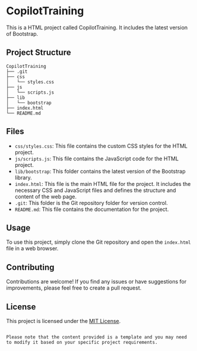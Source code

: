 # CopilotTraining

This is a HTML project called CopilotTraining. It includes the latest version of Bootstrap.

## Project Structure

```
CopilotTraining
├── .git
├── css
│   └── styles.css
├── js
│   └── scripts.js
├── lib
│   └── bootstrap
├── index.html
└── README.md
```

## Files

- `css/styles.css`: This file contains the custom CSS styles for the HTML project.
- `js/scripts.js`: This file contains the JavaScript code for the HTML project.
- `lib/bootstrap`: This folder contains the latest version of the Bootstrap library.
- `index.html`: This file is the main HTML file for the project. It includes the necessary CSS and JavaScript files and defines the structure and content of the web page.
- `.git`: This folder is the Git repository folder for version control.
- `README.md`: This file contains the documentation for the project.

## Usage

To use this project, simply clone the Git repository and open the `index.html` file in a web browser.

## Contributing

Contributions are welcome! If you find any issues or have suggestions for improvements, please feel free to create a pull request.

## License

This project is licensed under the [MIT License](LICENSE).
```

Please note that the content provided is a template and you may need to modify it based on your specific project requirements.